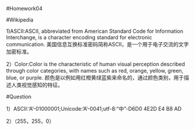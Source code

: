 #Homework04

#Wikipedia

1)ASCII:ASCII, abbreviated from American Standard Code for Information Interchange, is a character encoding standard for electronic communication. 美国信息互换标准密码简称ASCII，是一个用于电子交流的文字加密标准。

2）Color:Color is the characteristic of human visual perception described through color categories, with names such as red, orange, yellow, green, blue, or purple. 颜色是以例如用红橙黄绿蓝紫来命名的，通过颜色类别，用于描述人类视觉感知的特征。

#Question

1）ASCII:‘A’-01000001;Unicode:‘A’-0041;utf-8:“中”-D6D0 4E2D E4 B8 AD

2）（255，255，0）